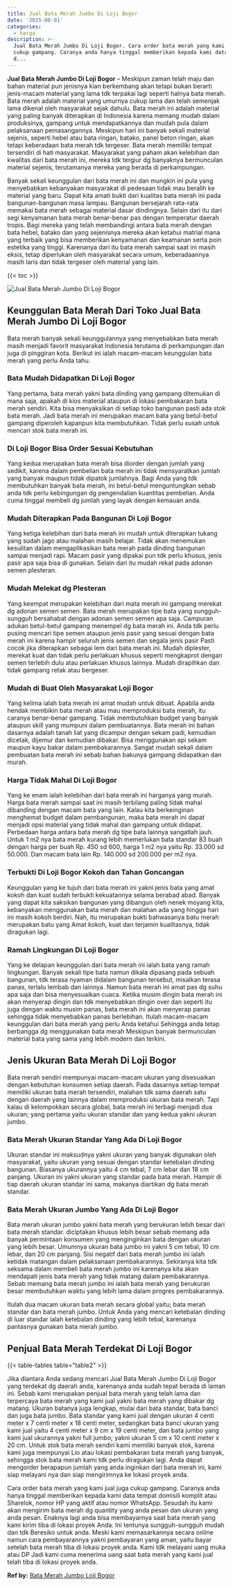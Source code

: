 ```yaml
---
title: Jual Bata Merah Jumbo Di Loji Bogor
date: '2025-08-01'
categories:
  - harga
description: >-
  Jual Bata Merah Jumbo Di Loji Bogor. Cara order bata merah yang kami jual juga
  cukup gampang. Caranya anda hanya tinggal memberikan kepada kami data tempat
  d...
---
```


**Jual Bata Merah Jumbo Di Loji Bogor** – Meskipun zaman telah maju dan bahan material pun jenisnya kian berkembang akan tetapi bukan berarti jenis-macam material yang lama tdk terpakai lagi seperti halnya bata merah. Bata merah adalah material yang umurnya cukup lama dan telah semenjak lama dikenal oleh masyarakat sejak dahulu. Bata merah ini adalah material yang paling banyak diterapkan di Indonesia karena memang mudah dalam produksinya, gampang untuk mendapatkannya dan mudah pula dalam pelaksanaan pemasangannya. Meskipun hari ini banyak sekali material sejenis, seperti hebel atau bata ringan, batako, panel beton ringan, akan tetapi keberadaan bata merah tdk tergeser. Bata merah memiliki tempat tersendiri di hati masyarakat. Masyarakat yang paham akan kelebihan dan kwalitas dari bata merah ini, mereka tdk tergiur dg banyaknya bermunculan material sejenis, terutamanya mereka yang berada di perkampungan.

Banyak sekali keunggulan dari bata merah ini dan mungkin ini pula yang menyebabkan kebanyakan masyarakat di pedesaan tidak mau beralih ke material yang baru. Dapat kita amati bukti dari kualitas bata merah ini pada bangunan-bangunan masa lampau. Bangunan bersejarah rata-rata memakai bata merah sebagai material dasar dindingnya. Selain dari itu dari segi kenyamanan bata merah benar-benar pas dengan temperatur daerah tropis. Bagi mereka yang telah membandingi antara bata merah dengan bata hebel, batako dan yang sejenisnya mereka akan ketahui matrial mana yang terbaik yang bisa memberikan kenyamanan dan keamanan serta poin estetika yang tinggi. Karenanya dari itu bata merah sampai saat ini masih eksis, tetap diperlukan oleh masyarakat secara umum, keberadaannya masih laris dan tidak tergeser oleh material yang lain.

{{< toc >}}

![Jual Bata Merah Jumbo Di Loji Bogor](/images/jual-bata-merah-13.png)

## Keunggulan Bata Merah Dari Toko Jual Bata Merah Jumbo Di Loji Bogor

Bata merah banyak sekali keunggulannya yang menyebabkan bata merah masih menjadi favorit masyarakat Indonesia terutama di perkampungan dan juga di pinggiran kota. Berikut ini ialah macam-macam keunggulan bata merah yang perlu Anda tahu.

### Bata Mudah Didapatkan Di Loji Bogor

Yang pertama, bata merah yakni bata dinding yang gampang ditemukan di mana saja, apakah di kios material ataupun di lokasi pembakaran bata merah sendiri. Kita bisa menyaksikan di setiap toko bangunan pasti ada stok bata merah. Jadi bata merah ini merupakan macam bata yang betul-betul gampang diperoleh kapanpun kita membutuhkan. Tidak perlu susah untuk mencari stok bata merah ini.

### Di Loji Bogor Bisa Order Sesuai Kebutuhan

Yang kedua merupakan bata merah bisa diorder dengan jumlah yang sedikit, karena dalam pembelian bata merah ini tidak mensyaratkan jumlah yang banyak maupun tidak dipatok jumlahnya. Bagi Anda yang tdk membutuhkan banyak bata merah, ini betul-betul menguntungkan sebab anda tdk perlu kebingungan dg pengendalian kuantitas pembelian. Anda cuma tinggal membeli dg jumlah yang layak dengan kemauan anda.

### Mudah Diterapkan Pada Bangunan Di Loji Bogor

Yang ketiga kelebihan dari bata merah ini mudah untuk diterapkan tukang yang sudah jago atau malahan masih belajar. Tidak akan menemukan kesulitan dalam mengaplikasikan bata merah pada dinding bangunan sampai menjadi rapi. Macam pasir yang dipakai pun tdk perlu khusus, jenis pasir apa saja bisa di gunakan. Selain dari itu mudah rekat pada adonan semen plesteran.

### Mudah Melekat dg Plesteran

Yang keempat merupakan kelebihan dari mata merah ini gampang merekat dg adonan semen semen. Bata merah merupakan tipe bata yang sungguh-sungguh bersahabat dengan adonan semen semen apa saja. Campuran adukan betul-betul gampang menempel dg bata merah ini. Anda tdk perlu pusing mencari tipe semen ataupun jenis pasir yang sesuai dengan bata merah ini karena hampir seluruh jenis semen dan segala jenis pasir Pasti cocok jika diterapkan sebagai lem dari bata merah ini. Mudah diplester, merekat kuat dan tidak perlu perlakuan khusus seperti mengkaprot dengan semen terlebih dulu atau perlakuan khusus lainnya. Mudah dirapihkan dan tidak gampang retak atau bergeser.

### Mudah di Buat Oleh Masyarakat Loji Bogor

Yang kelima ialah bata merah ini amat mudah untuk dibuat. Apabila anda hendak membikin bata merah atau mau memproduksi bata merah, itu caranya benar-benar gampang. Tidak membutuhkan budget yang banyak ataupun skill yang mumpuni dalam pembuatannya. Bata merah ini bahan dasarnya adalah tanah liat yang dicampur dengan sekam padi, kemudian dicetak, dijemur dan kemudian dibakar. Bisa menggunakan api sekam maupun kayu bakar dalam pembakarannya. Sangat mudah sekali dalam pembuatan bata merah ini sebab bahan bakunya gampang didapatkan dan murah.

### Harga Tidak Mahal Di Loji Bogor

Yang ke enam ialah kelebihan dari bata merah ini harganya yang murah. Harga bata merah sampai saat ini masih terbilang paling tidak mahal dibanding dengan macam bata yang lain. Kalau kita berkeinginan menghemat budget dalam pembangunan, maka bata merah ini dapat menjadi opsi material yang tidak mahal dan gampang untuk didapat. Perbedaan harga antara bata merah dg tipe bata lainnya sangatlah jauh. Untuk 1 m2 nya bata merah kurang lebih memerlukan bata standar 83 buah dengan harga per buah Rp. 450 sd 600, harga 1 m2 nya yaitu Rp. 33.000 sd 50.000. Dan macam bata lain Rp. 140.000 sd 200.000 per m2 nya.

### Terbukti Di Loji Bogor Kokoh dan Tahan Goncangan

Keunggulan yang ke tujuh dari bata merah ini yakni jenis bata yang amat kokoh dan kuat sudah terbukti kekuatannya selama berabad abad. Banyak yang dapat kita saksikan bangunan yang dibangun oleh nenek moyang kita, kebanyakan menggunakan bata merah dan malahan ada yang hingga hari ini masih kokoh berdiri. Nah, itu merupakan bukti bahwasanya batu merah merupakan batu yang Amat kokoh, kuat dan terjamin kualitasnya, tidak diragukan lagi.

### Ramah Lingkungan Di Loji Bogor

Yang ke delapan keunggulan dari bata merah ini ialah bata yang ramah lingkungan. Banyak sekali tipe bata namun dikala dipasang pada sebuah bangunan, tdk terasa nyaman didalam bangunan tersebut, misalkan terasa panas, terlalu lembab dan lainnya. Namun bata merah ini amat pas dg suhu apa saja dan bisa menyesuaikan cuaca. Ketika musim dingin bata merah ini akan menyerap dingin dan tdk menyebabkan dingin over dan seperti itu juga dengan waktu musim panas, bata merah ini akan menyerap panas sehingga tidak menyebabkan panas berlebihan. Itulah macam-macam keunggulan dari bata merah yang perlu Anda ketahui Sehingga anda tetap berbangga dg menggunakan bata merah Meskipun banyak bermunculan material bata yang sama yang lebih modern dan terkini.

## Jenis Ukuran Bata Merah Di Loji Bogor

Bata merah sendiri mempunyai macam-macam ukuran yang disesuaikan dengan kebutuhan konsumen setiap daerah. Pada dasarnya setiap tempat memiliki ukuran bata merah tersendiri, malahan tdk sama daerah satu dengan daerah yang lainnya dalam memproduksi ukuran bata merah. Tapi kalau di kelompokkan secara global, bata merah ini terbagi menjadi dua ukuran; yang pertama yaitu ukuran standar dan yang kedua yakni ukuran jumbo.

### Bata Merah Ukuran Standar Yang Ada Di Loji Bogor

Ukuran standar ini maksudnya yakni ukuran yang banyak digunakan oleh masyarakat, yaitu ukuran yang sesuai dengan standar ketebalan dinding bangunan. Biasanya ukurannya yaitu 4 cm tebal, 7 cm lebar dan 18 cm panjang. Ukuran ini yakni ukuran yang standar pada bata merah. Hampir di tiap daerah ukuran standar ini sama, makanya diartikan dg bata merah standar.

### Bata Merah Ukuran Jumbo Yang Ada Di Loji Bogor

Bata merah ukuran jumbo yakni bata merah yang berukuran lebih besar dari bata merah standar. diciptakan khusus lebih besar sebab memang ada banyak permintaan konsumen yang menginginkan bata dengan ukuran yang lebih besar. Umumnya ukuran bata jumbo ini yakni 5 cm tebal, 10 cm lebar, dan 20 cm panjang. Sisi negatif dari bata merah jumbo ini ialah ketidak matangan dalam pelaksanaan pembakarannya. Sekiranya kita tdk seksama dalam membeli bata merah jumbo ini karenanya kita akan mendapati jenis bata merah yang tidak matang dalam pembakarannya. Sebab memang bata merah jumbo ini ialah bata merah yang berukuran besar membutuhkan waktu yang lebih lama dalam progres pembakarannya.

Itulah dua macam ukuran bata merah secara global yaitu; bata merah standar dan bata merah jumbo. Untuk Anda yang mencari ketebalan dinding di luar standar ialah ketebalan dinding yang lebih tebal, karenanya pantasnya gunakan bata merah jumbo.

## Penjual Bata Merah Terdekat Di Loji Bogor

{{< table-tables table="table2" >}}

Jika diantara Anda sedang mencari Jual Bata Merah Jumbo Di Loji Bogor yang terdekat dg daerah anda, karenanya anda sudah tepat berada di laman ini. Sebab kami merupakan penjual bata merah yang telah lama dan terpercaya bata merah yang kami jual yakni bata merah yang dibakar dg matang. Ukuran batanya juga lengkap, mulai dari bata standar, bata banci dan juga bata jumbo. Bata standar yang kami jual dengan ukuran 4 centi meter x 7 centi meter x 18 centi meter, sedangkan bata banci ukuran yang kami jual yaitu 4 centi meter x 9 cm x 19 centi meter, dan bata jumbo yang kami jual ukurannya yakni full jumbo; yakni ukuran 5 cm x 10 centi meter x 20 cm. Untuk stok bata merah sendiri kami memiliki banyak stok, karena kami juga mempunyai Lio atau lokasi pembakaran bata merah yang banyak, sehingga stok bata merah kami tdk perlu diragukan lagi. Anda dapat mengorder berapapun jumlah yang anda inginkan dari bata merah ini, kami siap melayani nya dan siap mengirimnya ke lokasi proyek anda.

Cara order bata merah yang kami jual juga cukup gampang. Caranya anda hanya tinggal memberikan kepada kami data tempat domisili komplit atau Sharelok, nomor HP yang aktif atau nomor WhatsApp. Sesudah itu kami akan mengirim bata merah dg quantity yang anda pesan dan ukuran yang anda pesan. Enaknya lagi anda bisa membayarnya saat bata merah yang kami kirim tiba di lokasi proyek Anda. Ini tentunya sungguh-sungguh mudah dan tdk Beresiko untuk anda. Meski kami memasarkannya secara online namun cara pembayarannya yakni pembayaran yang aman, yaitu bayar setelah bata merah tiba di lokasi proyek anda. Kami tdk melayani uang muka atau DP Jadi kami cuma menerima uang saat bata merah yang kami jual telah tiba di lokasi proyek anda.

**Ref by:** [Bata Merah Jumbo Loji Bogor](https://id.wikipedia.org/wiki/Bata)
